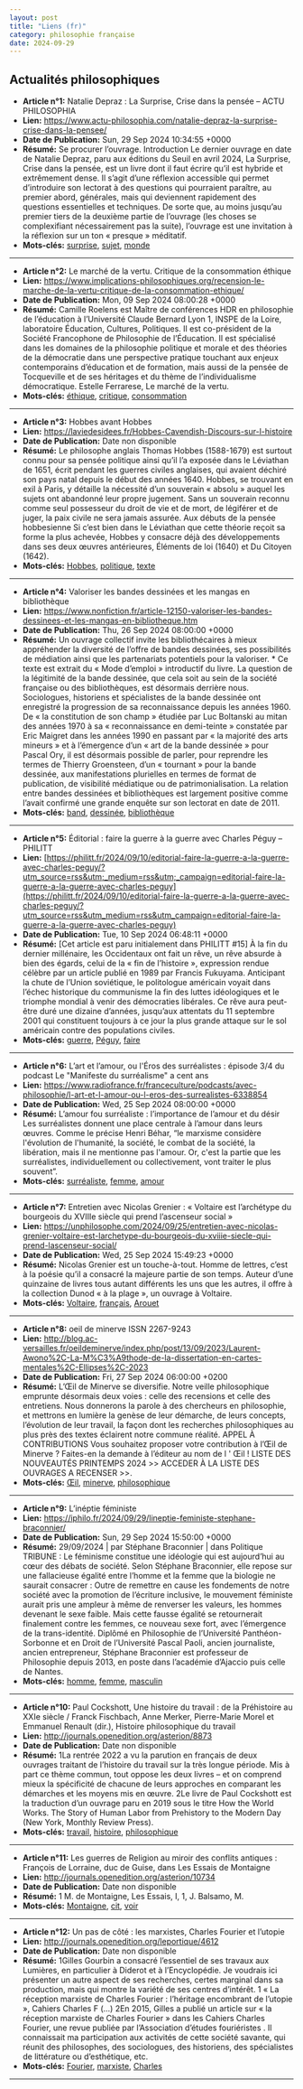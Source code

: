 ```yaml
---
layout: post
title: "Liens (fr)"
category: philosophie française
date: 2024-09-29
---
```

## Actualités philosophiques

  * **Article n°1:** Natalie Depraz : La Surprise, Crise dans la pensée – ACTU PHILOSOPHIA
  * **Lien:** <https://www.actu-philosophia.com/natalie-depraz-la-surprise-crise-dans-la-pensee/>
  * **Date de Publication:** Sun, 29 Sep 2024 10:34:55 +0000
  * **Résumé:** Se procurer l’ouvrage. Introduction Le dernier ouvrage en date de Natalie Depraz, paru aux éditions du Seuil en avril 2024, La Surprise, Crise dans la pensée, est un livre dont il faut écrire qu’il est hybride et extrêmement dense. Il s’agit d’une réflexion accessible qui permet d’introduire son lectorat à des questions qui pourraient paraître, au premier abord, générales, mais qui deviennent rapidement des questions essentielles et techniques. De sorte que, au moins jusqu’au premier tiers de la deuxième partie de l’ouvrage (les choses se complexifiant nécessairement pas la suite), l’ouvrage est une invitation à la réflexion sur un ton « presque » méditatif.
  * **Mots-clés:** [surprise](surprise), [sujet](sujet), [monde](monde)

* * *

  * **Article n°2:** Le marché de la vertu. Critique de la consommation éthique
  * **Lien:** <https://www.implications-philosophiques.org/recension-le-marche-de-la-vertu-critique-de-la-consommation-ethique/>
  * **Date de Publication:** Mon, 09 Sep 2024 08:00:28 +0000
  * **Résumé:** Camille Roelens est Maître de conférences HDR en philosophie de l’éducation à l’Université Claude Bernard Lyon 1, INSPE de la Loire, laboratoire Éducation, Cultures, Politiques. Il est co-président de la Société Francophone de Philosophie de l’Éducation. Il est spécialisé dans les domaines de la philosophie politique et morale et des théories de la démocratie dans une perspective pratique touchant aux enjeux contemporains d’éducation et de formation, mais aussi de la pensée de Tocqueville et de ses héritages et du thème de l’individualisme démocratique. Estelle Ferrarese, Le marché de la vertu.
  * **Mots-clés:** [éthique](éthique), [critique](critique), [consommation](consommation)

* * *

  * **Article n°3:** Hobbes avant Hobbes
  * **Lien:** <https://laviedesidees.fr/Hobbes-Cavendish-Discours-sur-l-histoire>
  * **Date de Publication:** Date non disponible
  * **Résumé:** Le philosophe anglais Thomas Hobbes (1588-1679) est surtout connu pour sa pensée politique ainsi qu’il l’a exposée dans le Léviathan de 1651, écrit pendant les guerres civiles anglaises, qui avaient déchiré son pays natal depuis le début des années 1640. Hobbes, se trouvant en exil à Paris, y détaille la nécessité d’un souverain « absolu » auquel les sujets ont abandonné leur propre jugement. Sans un souverain reconnu comme seul possesseur du droit de vie et de mort, de légiférer et de juger, la paix civile ne sera jamais assurée. Aux débuts de la pensée hobbesienne Si c’est bien dans le Léviathan que cette théorie reçoit sa forme la plus achevée, Hobbes y consacre déjà des développements dans ses deux œuvres antérieures, Éléments de loi (1640) et Du Citoyen (1642).
  * **Mots-clés:** [Hobbes](Hobbes), [politique](politique), [texte](texte)

* * *

  * **Article n°4:** Valoriser les bandes dessinées et les mangas en bibliothèque
  * **Lien:** <https://www.nonfiction.fr/article-12150-valoriser-les-bandes-dessinees-et-les-mangas-en-bibliotheque.htm>
  * **Date de Publication:** Thu, 26 Sep 2024 08:00:00 +0000
  * **Résumé:** Un ouvrage collectif invite les bibliothécaires à mieux appréhender la diversité de l’offre de bandes dessinées, ses possibilités de médiation ainsi que les partenariats potentiels pour la valoriser. * Ce texte est extrait du « Mode d’emploi » introductif du livre. La question de la légitimité de la bande dessinée, que cela soit au sein de la société française ou des bibliothèques, est désormais derrière nous. Sociologues, historiens et spécialistes de la bande dessinée ont enregistré la progression de sa reconnaissance depuis les années 1960. De « la constitution de son champ » étudiée par Luc Boltanski au mitan des années 1970 à sa « reconnaissance en demi-teinte » constatée par Eric Maigret dans les années 1990 en passant par « la majorité des arts mineurs » et à l’émergence d’un « art de la bande dessinée » pour Pascal Ory, il est désormais possible de parler, pour reprendre les termes de Thierry Groensteen, d’un « tournant » pour la bande dessinée, aux manifestations plurielles en termes de format de publication, de visibilité médiatique ou de patrimonialisation. La relation entre bandes dessinées et bibliothèques est largement positive comme l’avait confirmé une grande enquête sur son lectorat en date de 2011.
  * **Mots-clés:** [band](band), [dessinée](dessinée), [bibliothèque](bibliothèque)

* * *

  * **Article n°5:** Éditorial : faire la guerre à la guerre avec Charles Péguy – PHILITT
  * **Lien:** [https://philitt.fr/2024/09/10/editorial-faire-la-guerre-a-la-guerre-avec-charles-peguy/?utm_source=rss&utm;_medium=rss&utm;_campaign=editorial-faire-la-guerre-a-la-guerre-avec-charles-peguy](https://philitt.fr/2024/09/10/editorial-faire-la-guerre-a-la-guerre-avec-charles-peguy/?utm_source=rss&utm_medium=rss&utm_campaign=editorial-faire-la-guerre-a-la-guerre-avec-charles-peguy)
  * **Date de Publication:** Tue, 10 Sep 2024 06:48:11 +0000
  * **Résumé:** [Cet article est paru initialement dans PHILITT #15] À la fin du dernier millénaire, les Occidentaux ont fait un rêve, un rêve absurde à bien des égards, celui de la « fin de l’histoire », expression rendue célèbre par un article publié en 1989 par Francis Fukuyama. Anticipant la chute de l’Union soviétique, le politologue américain voyait dans l’échec historique du communisme la fin des luttes idéologiques et le triomphe mondial à venir des démocraties libérales. Ce rêve aura peut-être duré une dizaine d’années, jusqu’aux attentats du 11 septembre 2001 qui constituent toujours à ce jour la plus grande attaque sur le sol américain contre des populations civiles.
  * **Mots-clés:** [guerre](guerre), [Péguy](Péguy), [faire](faire)

* * *

  * **Article n°6:** L’art et l’amour, ou l'Éros des surréalistes : épisode 3/4 du podcast Le "Manifeste du surréalisme" a cent ans
  * **Lien:** <https://www.radiofrance.fr/franceculture/podcasts/avec-philosophie/l-art-et-l-amour-ou-l-eros-des-surrealistes-6338854>
  * **Date de Publication:** Wed, 25 Sep 2024 08:00:00 +0000
  * **Résumé:** L’amour fou surréaliste : l’importance de l’amour et du désir Les surréalistes donnent une place centrale à l’amour dans leurs œuvres. Comme le précise Henri Béhar, “le marxisme considère l'évolution de l'humanité, la société, le combat de la société, la libération, mais il ne mentionne pas l'amour. Or, c'est la partie que les surréalistes, individuellement ou collectivement, vont traiter le plus souvent”.
  * **Mots-clés:** [surréaliste](surréaliste), [femme](femme), [amour](amour)

* * *

  * **Article n°7:** Entretien avec Nicolas Grenier : « Voltaire est l’archétype du bourgeois du XVIIIe siècle qui prend l’ascenseur social »
  * **Lien:** <https://unphilosophe.com/2024/09/25/entretien-avec-nicolas-grenier-voltaire-est-larchetype-du-bourgeois-du-xviiie-siecle-qui-prend-lascenseur-social/>
  * **Date de Publication:** Wed, 25 Sep 2024 15:49:23 +0000
  * **Résumé:** Nicolas Grenier est un touche-à-tout. Homme de lettres, c’est à la poésie qu’il a consacré la majeure partie de son temps. Auteur d’une quinzaine de livres tous autant différents les uns que les autres, il offre à la collection Dunod « à la plage », un ouvrage à Voltaire.
  * **Mots-clés:** [Voltaire](Voltaire), [français](français), [Arouet](Arouet)

* * *

  * **Article n°8:** oeil de minerve ISSN 2267-9243
  * **Lien:** <http://blog.ac-versailles.fr/oeildeminerve/index.php/post/13/09/2023/Laurent-Awono%2C-La-M%C3%A9thode-de-la-dissertation-en-cartes-mentales%2C-Ellipses%2C-2023>
  * **Date de Publication:** Fri, 27 Sep 2024 06:00:00 +0200
  * **Résumé:** L’Œil de Minerve se diversifie. Notre veille philosophique emprunte désormais deux voies : celle des recensions et celle des entretiens. Nous donnerons la parole à des chercheurs en philosophie, et mettrons en lumière la genèse de leur démarche, de leurs concepts, l’évolution de leur travail, la façon dont les recherches philosophiques au plus près des textes éclairent notre commune réalité. APPEL À CONTRIBUTIONS Vous souhaitez proposer votre contribution à l’Œil de Minerve ? Faites-en la demande à l’éditeur au nom de l ' Œil ! LISTE DES NOUVEAUTÉS PRINTEMPS 2024 >> ACCEDER À LA LISTE DES OUVRAGES A RECENSER >>.
  * **Mots-clés:** [Œil](Œil), [minerve](minerve), [philosophique](philosophique)

* * *

  * **Article n°9:** L’inéptie féministe
  * **Lien:** <https://iphilo.fr/2024/09/29/lineptie-feministe-stephane-braconnier/>
  * **Date de Publication:** Sun, 29 Sep 2024 15:50:00 +0000
  * **Résumé:** 29/09/2024 | par Stéphane Braconnier | dans Politique TRIBUNE : Le féminisme constitue une idéologie qui est aujourd’hui au cœur des débats de société. Selon Stéphane Braconnier, elle repose sur une fallacieuse égalité entre l’homme et la femme que la biologie ne saurait consacrer : Outre de remettre en cause les fondements de notre société avec la promotion de l’écriture inclusive, le mouvement féministe aurait pris une ampleur à même de renverser les valeurs, les hommes devenant le sexe faible. Mais cette fausse égalité se retournerait finalement contre les femmes, ce nouveau sexe fort, avec l’émergence de la trans-identité. Diplômé en Philosophie de l’Université Panthéon-Sorbonne et en Droit de l’Université Pascal Paoli, ancien journaliste, ancien entrepreneur, Stéphane Braconnier est professeur de Philosophie depuis 2013, en poste dans l’académie d’Ajaccio puis celle de Nantes.
  * **Mots-clés:** [homme](homme), [femme](femme), [masculin](masculin)

* * *

  * **Article n°10:** Paul Cockshott, Une histoire du travail : de la Préhistoire au XXIe siècle / Franck Fischbach, Anne Merker, Pierre-Marie Morel et Emmanuel Renault (dir.), Histoire philosophique du travail
  * **Lien:** <http://journals.openedition.org/asterion/8873>
  * **Date de Publication:** Date non disponible
  * **Résumé:** 1La rentrée 2022 a vu la parution en français de deux ouvrages traitant de l’histoire du travail sur la très longue période. Mis à part ce thème commun, tout oppose les deux livres – et on comprend mieux la spécificité de chacune de leurs approches en comparant les démarches et les moyens mis en œuvre. 2Le livre de Paul Cockshott est la traduction d’un ouvrage paru en 2019 sous le titre How the World Works. The Story of Human Labor from Prehistory to the Modern Day (New York, Monthly Review Press).
  * **Mots-clés:** [travail](travail), [histoire](histoire), [philosophique](philosophique)

* * *

  * **Article n°11:** Les guerres de Religion au miroir des conflits antiques : François de Lorraine, duc de Guise, dans Les Essais de Montaigne
  * **Lien:** <http://journals.openedition.org/asterion/10734>
  * **Date de Publication:** Date non disponible
  * **Résumé:** 1 M. de Montaigne, Les Essais, I, 1, J. Balsamo, M.
  * **Mots-clés:** [Montaigne](Montaigne), [cit](cit), [voir](voir)

* * *

  * **Article n°12:** Un pas de côté : les marxistes, Charles Fourier et l’utopie
  * **Lien:** <http://journals.openedition.org/leportique/4612>
  * **Date de Publication:** Date non disponible
  * **Résumé:** 1Gilles Gourbin a consacré l’essentiel de ses travaux aux Lumières, en particulier à Diderot et à l’Encyclopédie. Je voudrais ici présenter un autre aspect de ses recherches, certes marginal dans sa production, mais qui montre la variété de ses centres d’intérêt. 1 « La réception marxiste de Charles Fourier : l’héritage encombrant de l’utopie », Cahiers Charles F (...) 2En 2015, Gilles a publié un article sur « la réception marxiste de Charles Fourier » dans les Cahiers Charles Fourier, une revue publiée par l’Association d’études fouriéristes . Il connaissait ma participation aux activités de cette société savante, qui réunit des philosophes, des sociologues, des historiens, des spécialistes de littérature ou d’esthétique, etc.
  * **Mots-clés:** [Fourier](Fourier), [marxiste](marxiste), [Charles](Charles)

* * *

